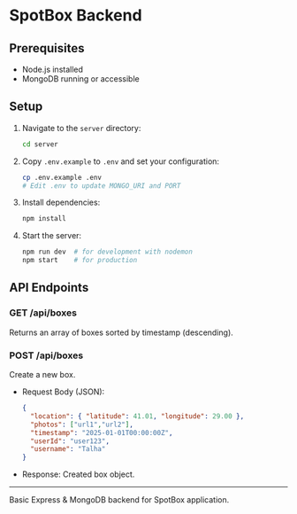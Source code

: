 # SpotBox Backend

## Prerequisites
- Node.js installed
- MongoDB running or accessible

## Setup
1. Navigate to the `server` directory:
   ```bash
   cd server
   ```
2. Copy `.env.example` to `.env` and set your configuration:
   ```bash
   cp .env.example .env
   # Edit .env to update MONGO_URI and PORT
   ```
3. Install dependencies:
   ```bash
   npm install
   ```
4. Start the server:
   ```bash
   npm run dev  # for development with nodemon
   npm start    # for production
   ```

## API Endpoints

### GET /api/boxes
Returns an array of boxes sorted by timestamp (descending).

### POST /api/boxes
Create a new box.
- Request Body (JSON):
  ```json
  {
    "location": { "latitude": 41.01, "longitude": 29.00 },
    "photos": ["url1","url2"],
    "timestamp": "2025-01-01T00:00:00Z",
    "userId": "user123",
    "username": "Talha"
  }
  ```
- Response: Created box object.

---

Basic Express & MongoDB backend for SpotBox application. 